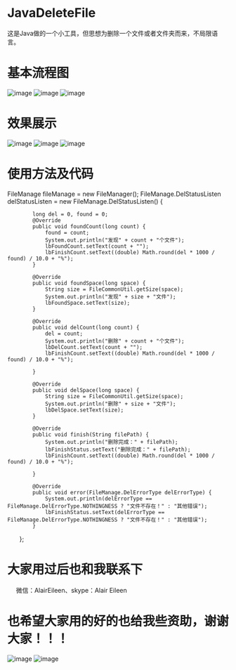 # JavaDeleteFile
这是Java做的一个小工具，但思想为删除一个文件或者文件夹而来，不局限语言。
# 基本流程图
![image](https://github.com/AlairEileen/JavaDeleteFile/blob/master/Resources/Resources/%E6%96%87%E4%BB%B6%E5%88%A0%E9%99%A4%E6%B5%81%E7%A8%8B%E4%BC%81%E4%B8%9A%E7%89%881.jpg)
![image](https://github.com/AlairEileen/JavaDeleteFile/blob/master/Resources/Resources/%E6%96%87%E4%BB%B6%E5%88%A0%E9%99%A4%E6%B5%81%E7%A8%8B%E4%BC%81%E4%B8%9A%E7%89%881.jpg)
![image](https://github.com/AlairEileen/JavaDeleteFile/blob/master/Resources/Resources/%E6%96%87%E4%BB%B6%E5%88%A0%E9%99%A4%E6%B5%81%E7%A8%8B%E4%BC%81%E4%B8%9A%E7%89%881.jpg)
# 效果展示
![image](https://github.com/AlairEileen/JavaDeleteFile/blob/master/Resources/Resources/01.png)
![image](https://github.com/AlairEileen/JavaDeleteFile/blob/master/Resources/Resources/02.png)
![image](https://github.com/AlairEileen/JavaDeleteFile/blob/master/Resources/Resources/03.png)
# 使用方法及代码
 FileManage fileManage = new FileManager();
 FileManage.DelStatusListen delStatusListen = new FileManage.DelStatusListen() {

            long del = 0, found = 0;
            @Override
            public void foundCount(long count) {
                found = count;
                System.out.println("发现" + count + "个文件");
                lbFoundCount.setText(count + "");
                lbFinishCount.setText((double) Math.round(del * 1000 / found) / 10.0 + "%");
            }

            @Override
            public void foundSpace(long space) {
                String size = FileCommonUtil.getSize(space);
                System.out.println("发现" + size + "文件");
                lbFoundSpace.setText(size);
            }

            @Override
            public void delCount(long count) {
                del = count;
                System.out.println("删除" + count + "个文件");
                lbDelCount.setText(count + "");
                lbFinishCount.setText((double) Math.round(del * 1000 / found) / 10.0 + "%");

            }

            @Override
            public void delSpace(long space) {
                String size = FileCommonUtil.getSize(space);
                System.out.println("删除" + size + "文件");
                lbDelSpace.setText(size);
            }

            @Override
            public void finish(String filePath) {
                System.out.println("删除完成：" + filePath);
                lbFinishStatus.setText("删除完成：" + filePath);
                lbFinishCount.setText((double) Math.round(del * 1000 / found) / 10.0 + "%");

            }

            @Override
            public void error(FileManage.DelErrorType delErrorType) {
                System.out.println(delErrorType == FileManage.DelErrorType.NOTHINGNESS ? "文件不存在！" : "其他错误");
                lbFinishStatus.setText(delErrorType == FileManage.DelErrorType.NOTHINGNESS ? "文件不存在！" : "其他错误");
            }
        };
        
# 大家用过后也和我联系下
      微信：AlairEileen、skype：Alair Eileen
# 也希望大家用的好的也给我些资助，谢谢大家！！！
![image](https://github.com/AlairEileen/AlairSpace/blob/master/Resources/WeChatCode.jpg)
![image](https://github.com/AlairEileen/AlairSpace/blob/master/Resources/AlipayCode.jpg)
